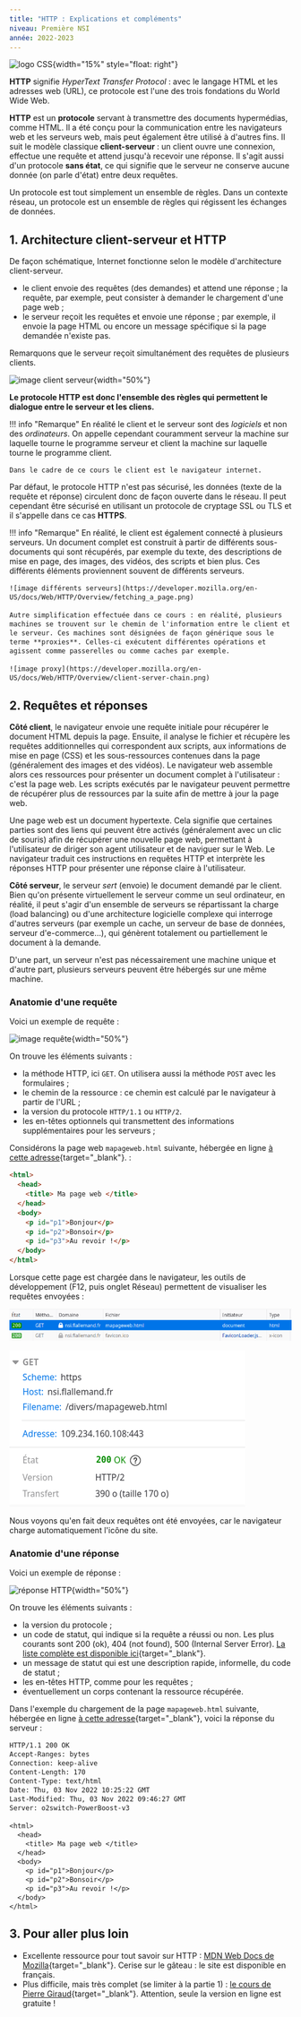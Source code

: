 ```yaml
---
title: "HTTP : Explications et compléments"
niveau: Première NSI
année: 2022-2023
---
```


![logo CSS](https://upload.wikimedia.org/wikipedia/commons/thumb/5/5b/HTTP_logo.svg/640px-HTTP_logo.svg.png){width="15%" style="float: right"}

**HTTP** signifie *HyperText Transfer Protocol* : avec le langage HTML et les adresses web (URL), ce protocole est l'une des trois fondations du World Wide Web.

**HTTP** est un **protocole** servant à transmettre des documents hypermédias, comme HTML. Il a été conçu pour la communication entre les navigateurs web et les serveurs web, mais peut également être utilisé à d'autres fins. Il suit le modèle classique **client-serveur** : un client ouvre une connexion, effectue une requête et attend jusqu'à recevoir une réponse. Il s'agit aussi d'un protocole **sans état**, ce qui signifie que le serveur ne conserve aucune donnée (on parle d'état) entre deux requêtes.

Un protocole est tout simplement un ensemble de règles. Dans un contexte réseau, un protocole est un ensemble de règles qui régissent les échanges de données.

## 1. Architecture client-serveur et HTTP

De façon schématique, Internet fonctionne selon le modèle d'architecture client-serveur. 

* le client envoie des requêtes (des demandes) et attend une réponse ; la requête, par exemple, peut consister à demander le chargement d'une page web ;
* le serveur reçoit les requêtes et envoie une réponse ; par exemple, il envoie la page HTML ou encore un message spécifique si la page demandée n'existe pas.

Remarquons que le serveur reçoit simultanément des requêtes de plusieurs clients.

![image client serveur](https://upload.wikimedia.org/wikipedia/commons/thumb/d/db/Mod%C3%A8le-client-serveur.svg/1920px-Mod%C3%A8le-client-serveur.svg.png){width="50%"}

**Le protocole HTTP est donc l'ensemble des règles qui permettent le dialogue entre le serveur et les cliens.**

!!! info "Remarque"
    En réalité le client et le serveur sont des *logiciels* et non des *ordinateurs*. On appelle cependant couramment serveur la machine sur laquelle tourne le programme serveur et client la machine sur laquelle tourne le programme client.

    Dans le cadre de ce cours le client est le navigateur internet.
<!--  -->

Par défaut, le protocole HTTP n'est pas sécurisé, les données (texte de la requête et réponse) circulent donc de façon ouverte dans le réseau. Il peut cependant être sécurisé en utilisant un protocole de cryptage SSL ou TLS et il s'appelle dans ce cas **HTTPS**. 

!!! info "Remarque"
    En réalité, le client est également connecté à plusieurs serveurs. Un document complet est construit à partir de différents sous-documents qui sont récupérés, par exemple du texte, des descriptions de mise en page, des images, des vidéos, des scripts et bien plus. Ces différents éléments proviennent souvent de différents serveurs.

    ![image différents serveurs](https://developer.mozilla.org/en-US/docs/Web/HTTP/Overview/fetching_a_page.png)

    Autre simplification effectuée dans ce cours : en réalité, plusieurs machines se trouvent sur le chemin de l'information entre le client et le serveur. Ces machines sont désignées de façon générique sous le terme **proxies**. Celles-ci exécutent différentes opérations et agissent comme passerelles ou comme caches par exemple.

    ![image proxy](https://developer.mozilla.org/en-US/docs/Web/HTTP/Overview/client-server-chain.png)
<!--  -->

## 2. Requêtes et réponses

**Côté client**, le navigateur envoie une requête initiale pour récupérer le document HTML depuis la page. Ensuite, il analyse le fichier et récupère les requêtes additionnelles qui correspondent aux scripts, aux informations de mise en page (CSS) et les sous-ressources contenues dans la page (généralement des images et des vidéos). Le navigateur web assemble alors ces ressources pour présenter un document complet à l'utilisateur : c'est la page web. Les scripts exécutés par le navigateur peuvent permettre de récupérer plus de ressources par la suite afin de mettre à jour la page web.

Une page web est un document hypertexte. Cela signifie que certaines parties sont des liens qui peuvent être activés (généralement avec un clic de souris) afin de récupérer une nouvelle page web, permettant à l'utilisateur de diriger son agent utilisateur et de naviguer sur le Web. Le navigateur traduit ces instructions en requêtes HTTP et interprète les réponses HTTP pour présenter une réponse claire à l'utilisateur.

**Côté serveur**, le serveur *sert* (envoie) le document demandé par le client. Bien qu'on présente virtuellement le serveur comme un seul ordinateur, en réalité, il peut s'agir d'un ensemble de serveurs se répartissant la charge (load balancing) ou d'une architecture logicielle complexe qui interroge d'autres serveurs (par exemple un cache, un serveur de base de données, serveur d'e-commerce…), qui génèrent totalement ou partiellement le document à la demande.

D'une part, un serveur n'est pas nécessairement une machine unique et d'autre part, plusieurs serveurs peuvent être hébergés sur une même machine.

### Anatomie d'une requête

Voici un exemple de requête : 

![image requête](https://developer.mozilla.org/en-US/docs/Web/HTTP/Overview/http_request.png){width="50%"}

On trouve les éléments suivants : 

* la méthode HTTP, ici `GET`. On utilisera aussi la méthode `POST` avec les formulaires ;
* le chemin de la ressource : ce chemin est calculé par le navigateur à partir de l'URL ;
* la version du protocole `HTTP/1.1` ou `HTTP/2`.
* les en-têtes optionnels qui transmettent des informations supplémentaires pour les serveurs ;

Considérons la page web `mapageweb.html` suivante, hébergée en ligne [à cette adresse](https://flallemand.fr/nsi/premiere/06_web/mapageweb.html){target="_blank"}. : 

```html
<html>
  <head>
    <title> Ma page web </title>
  </head>
  <body>
    <p id="p1">Bonjour</p>
    <p id="p2">Bonsoir</p>
    <p id="p3">Au revoir !</p>
  </body>
</html>
```

Lorsque cette page est chargée dans le navigateur, les outils de développement (F12, puis onglet Réseau) permettent de visualiser les requêtes envoyées :

![image requête HTTP](../../assets/images/requete_HTTP_2.png)

![image requête HTTP](../../assets/images/requete_HTTP_1.png)

Nous voyons qu'en fait deux requêtes ont été envoyées, car le navigateur charge automatiquement l'icône du site.

### Anatomie d'une réponse

Voici un exemple de réponse :

![réponse HTTP](https://developer.mozilla.org/en-US/docs/Web/HTTP/Overview/http_response.png){width="50%"}

On trouve les éléments suivants :

* la version du protocole ;
* un code de statut, qui indique si la requête a réussi ou non. Les plus courants sont 200 (ok), 404 (not found), 500 (Internal Server Error). [La liste complète est disponible ici](https://developer.mozilla.org/fr/docs/Web/HTTP/Status){target="_blank"}.
* un message de statut qui est une description rapide, informelle, du code de statut ;
* les en-têtes HTTP, comme pour les requêtes ;
* éventuellement un corps contenant la ressource récupérée.

Dans l'exemple du chargement de la page `mapageweb.html` suivante, hébergée en ligne [à cette adresse](https://flallemand.fr/nsi/premiere/06_web/mapageweb.html){target="_blank"}, voici la réponse du serveur :

```http
HTTP/1.1 200 OK
Accept-Ranges: bytes
Connection: keep-alive
Content-Length: 170
Content-Type: text/html
Date: Thu, 03 Nov 2022 10:25:22 GMT
Last-Modified: Thu, 03 Nov 2022 09:46:27 GMT
Server: o2switch-PowerBoost-v3

<html>
  <head>
    <title> Ma page web </title>
  </head>
  <body>
    <p id="p1">Bonjour</p>
    <p id="p2">Bonsoir</p>
    <p id="p3">Au revoir !</p>
  </body>
</html>
```

## 3. Pour aller plus loin

* Excellente ressource pour tout savoir sur HTTP : [MDN Web Docs de Mozilla](https://developer.mozilla.org/fr/docs/Web/HTTP){target="_blank"}. Cerise sur le gâteau : le site est disponible en français.
* Plus difficile, mais très complet (se limiter à la partie 1) : [le cours de Pierre Giraud](https://www.pierre-giraud.com/http-reseau-securite-cours/){target="_blank"}. Attention, seule la version en ligne est gratuite !

